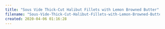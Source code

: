 ```yaml
---
title: "Sous Vide Thick-Cut Halibut Fillets with Lemon Browned Butter"
filename: "Sous-Vide-Thick-Cut-Halibut-Fillets-with-Lemon-Browned-Butter"
created: 2020-04-06 01:16:28
---
```

